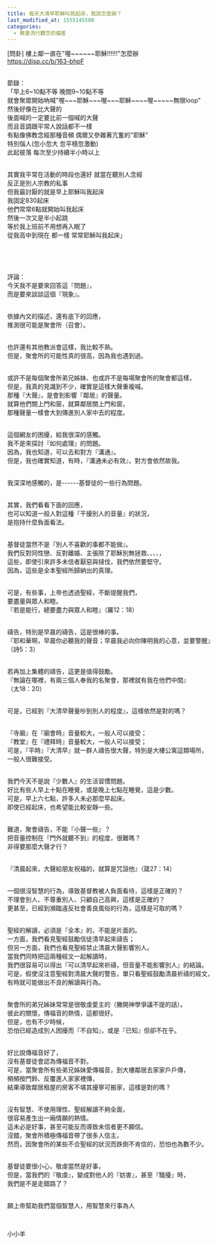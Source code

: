 ```yaml
---
title: 每天大清早耶穌叫我起床，我該怎麼辦？
last_modified_at: 1555145580
categories:
  - 教會流行觀念的偏差
---
```


<p>[問卦] 樓上鄰一直在"喔~~~~~~耶穌!!!!!!"怎麼辦<br>
<a href="https://disp.cc/b/163-bhpF" target="_blank">https://disp.cc/b/163-bhpF</a></p>

<p><br>
節錄：<br>
「早上6~10點不等 晚間9~10點不等<br>
就會聚眾開始吶喊"喔~~~耶穌~~~喔~~~耶穌~~~~喔~~~~~無限loop"<br>
然後好像在比大聲的<br>
後面喊的一定要比前一個喊的大聲<br>
而且音調跟平常人說話都不一樣<br>
有點像佛教念經那種音頻 偶爾又參雜著亢奮的"耶穌"<br>
特別惱人(忽小忽大 忽平穩忽激動)<br>
此起彼落 每次至少持續半小時以上</p>

<p><br>
其實我平常在活動的時段也還好 就當在聽別人念經<br>
反正是別人宗教的私事<br>
但我最討厭的就是早上耶穌叫我起床<br>
我固定830起床<br>
他們常常6點就開始叫我起床<br>
然後一次又是半小起跳<br>
等於我上班前不用想再入眠了<br>
從我高中到現在 都一樣 常常耶穌叫我起床」</p>

<p>&nbsp;</p>

<p>&nbsp;</p>

<p>評論：<br>
今天我不是要來回答這『問題』，<br>
而是要來談談這個『現象』。</p>

<p><br>
依據內文的描述，還有底下的回應，<br>
推測很可能是聚會所（召會）。</p>

<p><br>
也許還有其他教派會這樣，我比較不熟。<br>
但是，聚會所的可能性真的很高，因為我也遇到過。</p>

<p><br>
或許不是每個聚會所弟兄姊妹、也或許不是每場聚會所的聚會都這樣，<br>
但是，我真的見識到不少，確實是這樣大聲重複喊。<br>
那種『大聲』，是會到影響『鄰居』的聲量。<br>
就算他們關上門和窗，就算鄰居關上門和窗，<br>
那種聲量一樣會大到傳進別人家中去的程度。</p>

<p><br>
這個網友的困擾，給我很深的感觸。<br>
我不是來探討『如何處理』的問題。<br>
因為，我也知道，可以去和對方『溝通』。<br>
但是，我也確實知道，有時，『溝通未必有效』，對方會依然故我。</p>

<p><br>
我深深地感觸的，是------基督徒的一些行為問題。</p>

<p><br>
其實，我們看看下面的回應，<br>
也可以知道一般人對這種『干擾別人的音量』的狀況，<br>
是抱持什麼負面看法。</p>

<p><br>
基督徒當然不是『別人不喜歡的事都不能做』。<br>
我們反對同性戀、反對離婚、主張除了耶穌別無拯救、、、、，<br>
這些，即使引來許多未信者厭惡與撻伐，我們依然要堅守。<br>
因為，這些是全本聖經所歸納出的真理。</p>

<p><br>
可是，有些事，上帝也透過聖經，不斷提醒我們，<br>
要盡量與眾人和睦。<br>
『若是能行，總要盡力與眾人和睦』（羅12：18）</p>

<p><br>
禱告，特別是早晨的禱告，這是很棒的事。<br>
『耶和華啊，早晨你必聽我的聲音；早晨我必向你陳明我的心意，並要警醒』<br>
（詩5：3）</p>

<p><br>
若再加上集體的禱告，這更是值得鼓勵。<br>
『無論在哪裡，有兩三個人奉我的名聚會，那裡就有我在他們中間』<br>
（太18：20）</p>

<p><br>
可是，已經到『大清早聲量吵到別人的程度』，這樣依然是對的嗎？</p>

<p><br>
『寺廟』在『廟會時』音量較大，一般人可以接受；<br>
『教堂』在『禮拜時』音量較大，一般人可以接受；<br>
可是，『平時』『大清早』就一群人禱告很大聲，特別是大樓公寓這類場所，<br>
一般人很難接受。</p>

<p><br>
我們今天不是說『少數人』的生活習慣問題。<br>
好比有些人早上十點在睡覺，或是晚上七點在睡覺，這是少數。<br>
可是，早上六七點，許多人未必那麼早起床。<br>
即使已經起床，也希望能比較安靜一些。</p>

<p><br>
難道，聚會禱告，不能『小聲一些』？<br>
把音量控制在『門外就聽不到』的程度，很難嗎？<br>
非得要那麼大聲才行？</p>

<p><br>
『清晨起來，大聲給朋友祝福的，就算是咒詛他』（箴27：14）</p>

<p><br>
一個很沒智慧的行為，導致基督教被人負面看待，這樣是正確的？<br>
不理會別人、不尊重別人、只顧自己高興，這樣是正確的？<br>
更甚至，已經到瀕臨違反社會善良風俗的行為，這樣是可取的嗎？</p>

<p><br>
聖經的解讀，必須是『全本』的，不能是片面的。<br>
一方面，我們看見聖經鼓勵信徒清早起來禱告；<br>
但另一方面，我們也看見聖經禁止清晨大聲影響別人。<br>
當我們同時把這兩種經文一起解讀時，<br>
我們很容易可以得出『可以清早起來祈禱，但音量不能影響別人』的結論。<br>
可是，假使沒注意聖經對清晨大聲的警告，單只看聖經鼓勵清晨祈禱的經文，<br>
有時就可能做出不良的解讀與行為。</p>

<p><br>
聚會所的弟兄姊妹常常是很敬虔愛主的（撇開神學爭議不提的話）。<br>
彼此的關懷，傳福音的熱情，這都很好。<br>
但是，也有不少時候，<br>
恐怕已經造成別人困擾而『不自知』，或是『已知』但卻不在乎。</p>

<p><br>
好比說傳福音好了，<br>
沒有基督徒會認為傳福音不對。<br>
可是，當聚會所有些弟兄姊妹愛傳福音，到大樓鄰居去家家戶戶傳，<br>
頻頻按門鈴、反覆進人家家裡傳，<br>
結果導致鄰居租屋的房客不堪其擾寧可搬家，這樣是對的嗎？</p>

<p><br>
沒有智慧、不使用理性、聖經解讀不夠全面，<br>
很容易產生出一廂情願的熱情。<br>
這未必是好事，甚至可能反而導致未信者更不願信。<br>
沒錯，聚會所積極傳福音帶了很多人信主，<br>
然而，因聚會所的某些不合聖經的狀況而跌倒不肯信的，恐怕也為數不少。</p>

<p><br>
基督徒要很小心，敬虔當然是好事，<br>
但是，當我們的『敬虔』，變成對他人的『妨害』，甚至『騷擾』時，<br>
我們是不是走錯路了？</p>

<p><br>
願上帝幫助我們當個智慧人，用智慧來行事為人</p>

<p>&nbsp;</p>

<p>小小羊</p>

